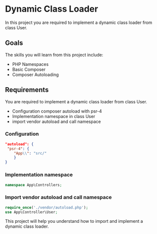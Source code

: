 # Dynamic Class Loader
In this project you are required to implement a dynamic class loader from class User. 
## Goals
The skills you will learn from this project include:

- PHP Namespaces
- Basic Composer
- Composer Autoloading

## Requirements
You are required to implement a dynamic class loader from class User.
- Configuration composer autoload with psr-4
- Implementation namespace in class User
- import vendor autoload and call namespace

### Configuration
```json
"autoload": {
 "psr-4": {
    "App\\": "src/"
    }   
}
```
### Implementation namespace
```php
namespace App\Controllers;
```
### Import vendor autoload and call namespace
```php
require_once('./vendor/autoload.php');
use App\Controller\User;
```

This project will help you understand how to import and implement a dynamic class loader. 